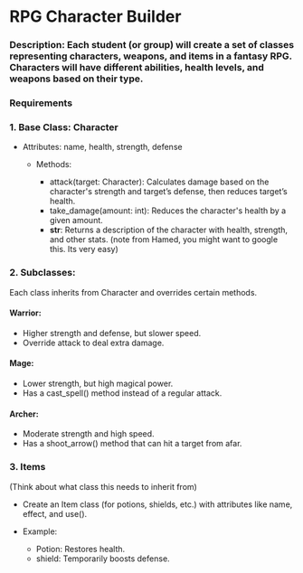 # RPG Character Builder

### Description: Each student (or group) will create a set of classes representing characters, weapons, and items in a fantasy RPG. Characters will have different abilities, health levels, and weapons based on their type.

### Requirements

### 1. Base Class: Character

* Attributes: name, health, strength, defense

    * Methods:

        * attack(target: Character): Calculates damage based on the character's strength and target’s defense, then
          reduces target’s health.
        * take_damage(amount: int): Reduces the character's health by a given amount.
        * __str__: Returns a description of the character with health, strength, and other stats. (note from Hamed, you might want to google this. Its very easy)

### 2. Subclasses:

Each class inherits from Character and overrides certain methods.

#### Warrior:

* Higher strength and defense, but slower speed.
* Override attack to deal extra damage.

#### Mage:

* Lower strength, but high magical power.
* Has a cast_spell() method instead of a regular attack.

#### Archer:

* Moderate strength and high speed.
* Has a shoot_arrow() method that can hit a target from afar.

### 3. Items

(Think about what class this needs to inherit from)

* Create an Item class (for potions, shields, etc.) with attributes like name, effect, and use().

* Example:
    * Potion: Restores health.
    * shield: Temporarily boosts defense.